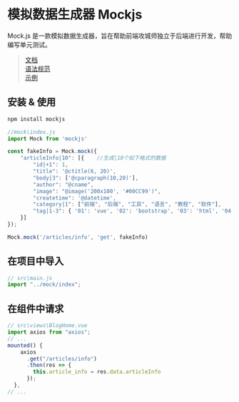 # 模拟数据生成器 Mockjs

Mock.js 是一款模拟数据生成器，旨在帮助前端攻城师独立于后端进行开发，帮助编写单元测试。

> [文档](<http://mockjs.com/>)  
> [语法规范](<http://mockjs.com/0.1/#%E8%AF%AD%E6%B3%95%E8%A7%84%E8%8C%83>)  
> [示例](<http://mockjs.com/examples.html#Object>)

## 安装 & 使用

``` bash
npm install mockjs
```

``` js
//mock\index.js
import Mock from 'mockjs'

const fakeInfo = Mock.mock({
    "articleInfo|10": [{    //生成|10个如下格式的数据
        "id|+1": 1, 
        "title": '@ctitle(6, 20)',
        "body|3": ['@cparagraph(10,20)'],
        "author": "@cname",   
        "image": "@image('200x100', '#00CC99')",
        "createtime": '@datetime',
        "category|1": ["前端", "后端", "工具", "语言", "教程", "软件"],
        "tag|1-3": { '01': 'vue', '02': 'bootstrap', '03': 'html', '04': 'css', '05': 'javascript', '06': 'mockjs', '07': 'vuex', '08': 'router', '09': 'axios' }
    }]
});

Mock.mock('/articles/info', 'get', fakeInfo)
```

## 在项目中导入

``` js
// src\main.js
import "../mock/index";
```

## 在组件中请求

``` js
// src\views\BlogHome.vue
import axios from "axios";
// ...
mounted() {
    axios
      .get("/articles/info")
      .then(res => {
        this.article_info = res.data.articleInfo
      });
  },
// ...
```

